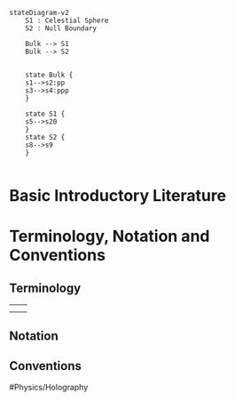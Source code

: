 
```mermaid
stateDiagram-v2
	S1 : Celestial Sphere
	S2 : Null Boundary

	Bulk --> S1
	Bulk --> S2

	
	state Bulk {
	s1-->s2:pp
	s3-->s4:ppp
	}

	state S1 {
	s5-->s20
	}
	state S2 {
	s8-->s9
	}
	
```



# Basic Introductory Literature






# Terminology, Notation and Conventions



## Terminology


|     |     |
| --- | --- |
|     |     |
|     |     |


## Notation

## Conventions




#Physics/Holography 